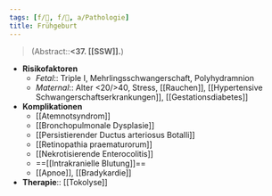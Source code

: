 ```yaml
---
tags: [f/🦩, f/🦄, a/Pathologie]
title: Frühgeburt
---
```

> (Abstract::**<37. [[SSW]].**)
- **Risikofaktoren**
	- *Fetal*:: Triple I, Mehrlingsschwangerschaft, Polyhydramnion
	- *Maternal*:: Alter <20/>40, Stress, [[Rauchen]], [[Hypertensive Schwangerschaftserkrankungen]], [[Gestationsdiabetes]]
- **Komplikationen**
	- [[Atemnotsyndrom]]
	- [[Bronchopulmonale Dysplasie]]
	- [[Persistierender Ductus arteriosus Botalli]]
	- [[Retinopathia praematurorum]]
	- [[Nekrotisierende Enterocolitis]]
	- ==[[Intrakranielle Blutung]]==
	- [[Apnoe]], [[Bradykardie]]
- **Therapie**:: [[Tokolyse]]